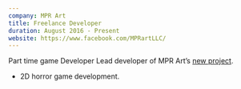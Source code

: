 ```yaml
---
company: MPR Art
title: Freelance Developer
duration: August 2016 - Present
website: https://www.facebook.com/MPRartLLC/
---
```

Part time game Developer
Lead developer of MPR Art’s [new project](https://www.reddit.com/r/arniethegame/).
- 2D horror game development.